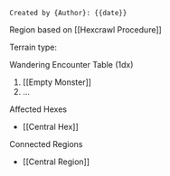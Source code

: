 ```
Created by {Author}: {{date}}
```
Region based on [[Hexcrawl Procedure]]

Terrain type:

Wandering Encounter Table (1dx)
1. [[Empty Monster]]
2. ...

Affected Hexes
- [[Central Hex]]

Connected Regions
- [[Central Region]]